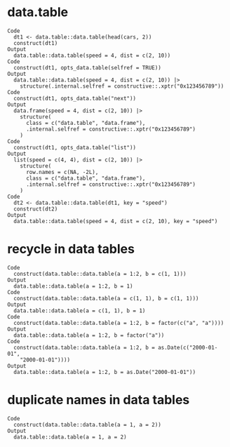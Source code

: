 # data.table

    Code
      dt1 <- data.table::data.table(head(cars, 2))
      construct(dt1)
    Output
      data.table::data.table(speed = 4, dist = c(2, 10))
    Code
      construct(dt1, opts_data.table(selfref = TRUE))
    Output
      data.table::data.table(speed = 4, dist = c(2, 10)) |>
        structure(.internal.selfref = constructive::.xptr("0x123456789"))
    Code
      construct(dt1, opts_data.table("next"))
    Output
      data.frame(speed = 4, dist = c(2, 10)) |>
        structure(
          class = c("data.table", "data.frame"),
          .internal.selfref = constructive::.xptr("0x123456789")
        )
    Code
      construct(dt1, opts_data.table("list"))
    Output
      list(speed = c(4, 4), dist = c(2, 10)) |>
        structure(
          row.names = c(NA, -2L),
          class = c("data.table", "data.frame"),
          .internal.selfref = constructive::.xptr("0x123456789")
        )
    Code
      dt2 <- data.table::data.table(dt1, key = "speed")
      construct(dt2)
    Output
      data.table::data.table(speed = 4, dist = c(2, 10), key = "speed")

# recycle in data tables

    Code
      construct(data.table::data.table(a = 1:2, b = c(1, 1)))
    Output
      data.table::data.table(a = 1:2, b = 1)
    Code
      construct(data.table::data.table(a = c(1, 1), b = c(1, 1)))
    Output
      data.table::data.table(a = c(1, 1), b = 1)
    Code
      construct(data.table::data.table(a = 1:2, b = factor(c("a", "a"))))
    Output
      data.table::data.table(a = 1:2, b = factor("a"))
    Code
      construct(data.table::data.table(a = 1:2, b = as.Date(c("2000-01-01",
        "2000-01-01"))))
    Output
      data.table::data.table(a = 1:2, b = as.Date("2000-01-01"))

# duplicate names in data tables

    Code
      construct(data.table::data.table(a = 1, a = 2))
    Output
      data.table::data.table(a = 1, a = 2)

